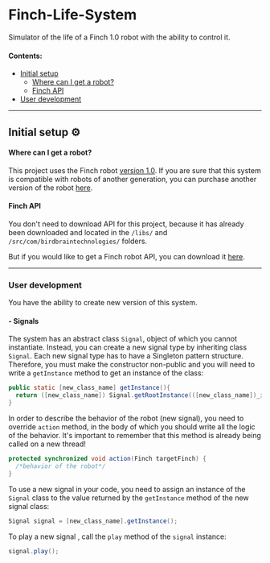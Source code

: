 # Finch-Life-System

Simulator of the life of a Finch 1.0 robot with the ability to control it.

 #### Contents:
 - [Initial setup](#setup)
   - [Where can I get a robot?](#where-can-i-get-a-robot)
   - [Finch API](#api)
 - [User development](#development)

----------------

## Initial setup :gear: <a id="setup"/>

#### Where can I get a robot? <a id="where-can-i-get-a-robot"/>

This project uses the Finch robot [version 1.0](https://store.birdbraintechnologies.com/collections/featured-items/products/finch-robot).
If you are sure that this system is compatible with robots of another generation, you can purchase another version of the robot [here](https://store.birdbraintechnologies.com/).

#### Finch API <a id="api"/>

You don't need to download API for this project, because it has already been downloaded and located in the `/libs/` and `/src/com/birdbraintechnologies/` folders. 

But if you would like to get a Finch robot API, you can download it [here](https://www.birdbraintechnologies.com/portal/finch1/program/).

---------------------------------

### User development <a id="development"/>

You have the ability to create new version of this system.

#### - Signals

The system has an abstract class `Signal`, object of which you cannot instantiate. Instead, you can create a new signal type by inheriting class `Signal`. 
Each new signal type has to have a Singleton pattern structure. Therefore, you must make the constructor non-public and you will need to write a `getInstance` method to get an instance of the class:

```Java
public static [new_class_name] getInstance(){
  return ([new_class_name]) Signal.getRootInstance(([new_class_name])_instance, new [new_class_name]()); 
}
```

In order to describe the behavior of the robot (new signal), you need to override `action` method, in the body of which you should write all the logic of the behavior. It's important to remember that this method is already being called on a new thread!

```Java
protected synchronized void action(Finch targetFinch) {
  /*behavior of the robot*/
}
```

To use a new signal in your code, you need to assign an instance of the `Signal` class to the value returned by the `getInstance` method of the new signal class:

```Java
Signal signal = [new_class_name].getInstance();
```

To play a new signal , call the `play` method of the `signal` instance:

```Java
signal.play();
```
